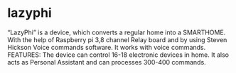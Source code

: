 # lazyphi
“LazyPhi” is a device, which converts a regular home into a SMARTHOME.
 With the help of Raspberry pi 3,8 channel Relay board and by using Steven
 Hickson Voice commands software. It works with voice commands.
 FEATURES:
 The device can control 16-18 electronic devices in home.
 It also acts as Personal Assistant and can processes 300-400 commands.
